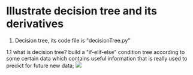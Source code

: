 # Illustrate decision tree and its derivatives

1. Decision tree, its code file is "decisionTree.py"

1.1 what is decision tree? build a "if-elif-else" condition tree according to some certain data which contains 
useful information that is really used to predict for future new data;
![](/fig/data2decision_tree)
